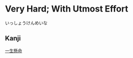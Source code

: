 # Very Hard; With Utmost Effort
いっしょうけんめいな

## Kanji
[一](../Kanji/kanji-dict/一.md)[生](../Kanji/kanji-dict/生.md)[懸](../Kanji/kanji-dict/懸.md)[命](../Kanji/kanji-dict/命.md)